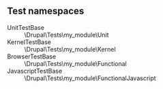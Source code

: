 <h2>Test namespaces</h2>
<dl>
  <dt>UnitTestBase</dt>
  <dd>\Drupal\Tests\my_module\Unit</dd>
  <dt>KernelTestBase</dt>
  <dd>\Drupal\Tests\my_module\Kernel</dd>
  <dt>BrowserTestBase</dt>
  <dd>\Drupal\Tests\my_module\Functional</dd>
  <dt>JavascriptTestBase</dt>
  <dd>\Drupal\Tests\my_module\FunctionalJavascript</dd>
</dl>
